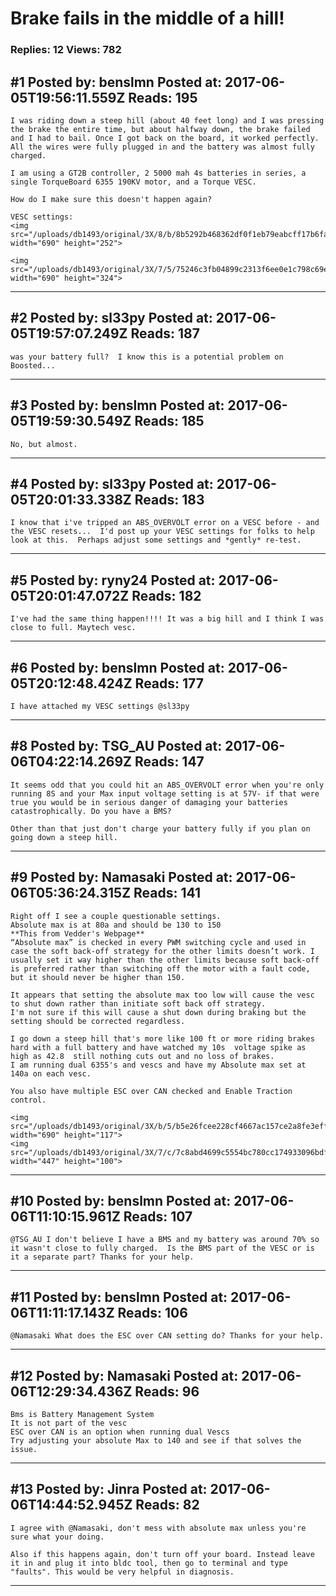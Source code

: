 # Brake fails in the middle of a hill!

### Replies: 12 Views: 782

## \#1 Posted by: benslmn Posted at: 2017-06-05T19:56:11.559Z Reads: 195

```
I was riding down a steep hill (about 40 feet long) and I was pressing the brake the entire time, but about halfway down, the brake failed and I had to bail. Once I got back on the board, it worked perfectly. All the wires were fully plugged in and the battery was almost fully charged. 

I am using a GT2B controller, 2 5000 mah 4s batteries in series, a single TorqueBoard 6355 190KV motor, and a Torque VESC. 

How do I make sure this doesn't happen again?

VESC settings:
<img src="/uploads/db1493/original/3X/8/b/8b5292b468362df0f1eb79eabcff17b6faa5e8ed.PNG" width="690" height="252">

<img src="/uploads/db1493/original/3X/7/5/75246c3fb04899c2313f6ee0e1c798c69ed60d4c.PNG" width="690" height="324">
```

---
## \#2 Posted by: sl33py Posted at: 2017-06-05T19:57:07.249Z Reads: 187

```
was your battery full?  I know this is a potential problem on Boosted...
```

---
## \#3 Posted by: benslmn Posted at: 2017-06-05T19:59:30.549Z Reads: 185

```
No, but almost.
```

---
## \#4 Posted by: sl33py Posted at: 2017-06-05T20:01:33.338Z Reads: 183

```
I know that i've tripped an ABS_OVERVOLT error on a VESC before - and the VESC resets...  I'd post up your VESC settings for folks to help look at this.  Perhaps adjust some settings and *gently* re-test.
```

---
## \#5 Posted by: ryny24 Posted at: 2017-06-05T20:01:47.072Z Reads: 182

```
I've had the same thing happen!!!! It was a big hill and I think I was close to full. Maytech vesc.
```

---
## \#6 Posted by: benslmn Posted at: 2017-06-05T20:12:48.424Z Reads: 177

```
I have attached my VESC settings @sl33py
```

---
## \#8 Posted by: TSG_AU Posted at: 2017-06-06T04:22:14.269Z Reads: 147

```
It seems odd that you could hit an ABS_OVERVOLT error when you're only running 8S and your Max input voltage setting is at 57V- if that were true you would be in serious danger of damaging your batteries catastrophically. Do you have a BMS?

Other than that just don't charge your battery fully if you plan on going down a steep hill.
```

---
## \#9 Posted by: Namasaki Posted at: 2017-06-06T05:36:24.315Z Reads: 141

```
Right off I see a couple questionable settings.
Absolute max is at 80a and should be 130 to 150
**This from Vedder's Webpage**
“Absolute max” is checked in every PWM switching cycle and used in case the soft back-off strategy for the other limits doesn’t work. I usually set it way higher than the other limits because soft back-off is preferred rather than switching off the motor with a fault code, but it should never be higher than 150.

It appears that setting the absolute max too low will cause the vesc to shut down rather than initiate soft back off strategy.
I'm not sure if this will cause a shut down during braking but the setting should be corrected regardless.

I go down a steep hill that's more like 100 ft or more riding brakes hard with a full battery and have watched my 10s  voltage spike as high as 42.8  still nothing cuts out and no loss of brakes.
I am running dual 6355's and vescs and have my Absolute max set at 140a on each vesc.

You also have multiple ESC over CAN checked and Enable Traction control.

<img src="/uploads/db1493/original/3X/b/5/b5e26fcee228cf4667ac157ce2a8fe3efff5086b.png" width="690" height="117">
<img src="/uploads/db1493/original/3X/7/c/7c8abd4699c5554bc780cc174933096bdfa854e2.png" width="447" height="100">
```

---
## \#10 Posted by: benslmn Posted at: 2017-06-06T11:10:15.961Z Reads: 107

```
@TSG_AU I don't believe I have a BMS and my battery was around 70% so it wasn't close to fully charged.  Is the BMS part of the VESC or is it a separate part? Thanks for your help.
```

---
## \#11 Posted by: benslmn Posted at: 2017-06-06T11:11:17.143Z Reads: 106

```
@Namasaki What does the ESC over CAN setting do? Thanks for your help.
```

---
## \#12 Posted by: Namasaki Posted at: 2017-06-06T12:29:34.436Z Reads: 96

```
Bms is Battery Management System 
It is not part of the vesc
ESC over CAN is an option when running dual Vescs
Try adjusting your absolute Max to 140 and see if that solves the issue.
```

---
## \#13 Posted by: Jinra Posted at: 2017-06-06T14:44:52.945Z Reads: 82

```
I agree with @Namasaki, don't mess with absolute max unless you're sure what your doing.

Also if this happens again, don't turn off your board. Instead leave it in and plug it into bldc tool, then go to terminal and type "faults". This would be very helpful in diagnosis.
```

---
